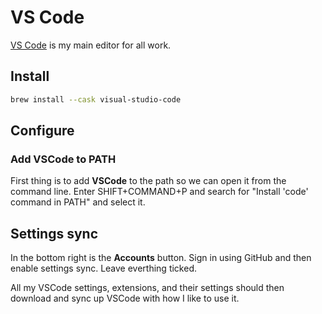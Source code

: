 # VS Code

[VS Code](https://code.visualstudio.com/) is my main editor for all work.

## Install

```bash
brew install --cask visual-studio-code
```

## Configure

### Add VSCode to PATH

First thing is to add **VSCode** to the path so we can open it from the command line. Enter SHIFT+COMMAND+P and search for "Install 'code' command in PATH" and select it.

## Settings sync

In the bottom right is the **Accounts** button. Sign in using GitHub and then enable settings sync. Leave everthing ticked.

All my VSCode settings, extensions, and their settings should then download and sync up VSCode with how I like to use it.
